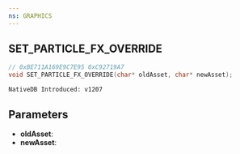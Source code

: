 ```yaml
---
ns: GRAPHICS
---
```

## SET_PARTICLE_FX_OVERRIDE

```c
// 0xBE711A169E9C7E95 0xC92719A7
void SET_PARTICLE_FX_OVERRIDE(char* oldAsset, char* newAsset);
```

```
NativeDB Introduced: v1207
```

## Parameters
* **oldAsset**:
* **newAsset**:
